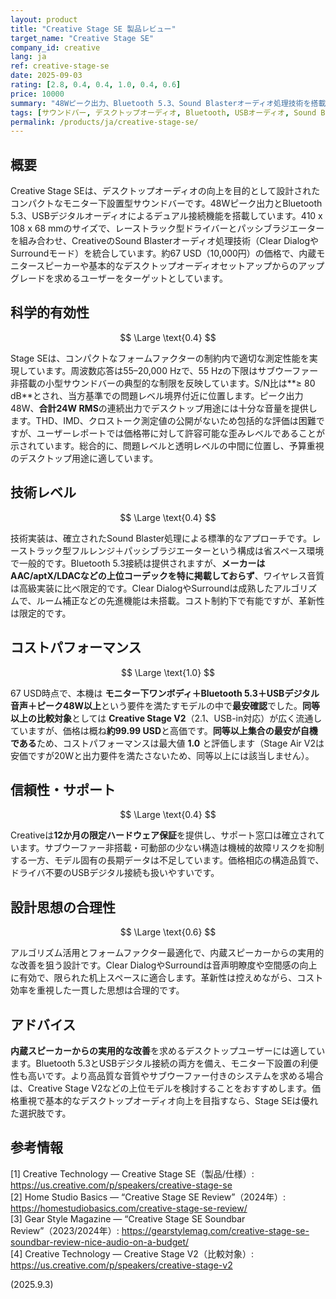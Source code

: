 ```yaml
---
layout: product
title: "Creative Stage SE 製品レビュー"
target_name: "Creative Stage SE"
company_id: creative
lang: ja
ref: creative-stage-se
date: 2025-09-03
rating: [2.8, 0.4, 0.4, 1.0, 0.4, 0.6]
price: 10000
summary: "48Wピーク出力、Bluetooth 5.3、Sound Blasterオーディオ処理技術を搭載したコンパクトなモニター下設置型サウンドバーで、同等出力クラスで最も手頃な価格を実現し、優れたコストパフォーマンスを提供"
tags: [サウンドバー, デスクトップオーディオ, Bluetooth, USBオーディオ, Sound Blaster]
permalink: /products/ja/creative-stage-se/
---
```


## 概要

Creative Stage SEは、デスクトップオーディオの向上を目的として設計されたコンパクトなモニター下設置型サウンドバーです。48Wピーク出力とBluetooth 5.3、USBデジタルオーディオによるデュアル接続機能を搭載しています。410 x 108 x 68 mmのサイズで、レーストラック型ドライバーとパッシブラジエーターを組み合わせ、CreativeのSound Blasterオーディオ処理技術（Clear DialogやSurroundモード）を統合しています。約67 USD（10,000円）の価格で、内蔵モニタースピーカーや基本的なデスクトップオーディオセットアップからのアップグレードを求めるユーザーをターゲットとしています。

## 科学的有効性

$$ \Large \text{0.4} $$

Stage SEは、コンパクトなフォームファクターの制約内で適切な測定性能を実現しています。周波数応答は55–20,000 Hzで、55 Hzの下限はサブウーファー非搭載の小型サウンドバーの典型的な制限を反映しています。S/N比は**≥ 80 dB**とされ、当方基準での問題レベル境界付近に位置します。ピーク出力48W、**合計24W RMS**の連続出力でデスクトップ用途には十分な音量を提供します。THD、IMD、クロストーク測定値の公開がないため包括的な評価は困難ですが、ユーザーレポートでは価格帯に対して許容可能な歪みレベルであることが示されています。総合的に、問題レベルと透明レベルの中間に位置し、予算重視のデスクトップ用途に適しています。

## 技術レベル

$$ \Large \text{0.4} $$

技術実装は、確立されたSound Blaster処理による標準的なアプローチです。レーストラック型フルレンジ＋パッシブラジエーターという構成は省スペース環境で一般的です。Bluetooth 5.3接続は提供されますが、**メーカーはAAC/aptX/LDACなどの上位コーデックを特に掲載しておらず**、ワイヤレス音質は高級実装に比べ限定的です。Clear DialogやSurroundは成熟したアルゴリズムで、ルーム補正などの先進機能は未搭載。コスト制約下で有能ですが、革新性は限定的です。

## コストパフォーマンス

$$ \Large \text{1.0} $$

67 USD時点で、本機は **モニター下ワンボディ＋Bluetooth 5.3＋USBデジタル音声＋ピーク48W以上**という要件を満たすモデルの中で**最安確認**でした。**同等以上の比較対象**としては **Creative Stage V2**（2.1、USB-in対応）が広く流通していますが、価格は概ね**約99.99 USD**と高価です。**同等以上集合の最安が自機である**ため、コストパフォーマンスは最大値 **1.0** と評価します（Stage Air V2は安価ですが20Wと出力要件を満たさないため、同等以上には該当しません）。

## 信頼性・サポート

$$ \Large \text{0.4} $$

Creativeは**12か月の限定ハードウェア保証**を提供し、サポート窓口は確立されています。サブウーファー非搭載・可動部の少ない構造は機械的故障リスクを抑制する一方、モデル固有の長期データは不足しています。価格相応の構造品質で、ドライバ不要のUSBデジタル接続も扱いやすいです。

## 設計思想の合理性

$$ \Large \text{0.6} $$

アルゴリズム活用とフォームファクター最適化で、内蔵スピーカーからの実用的な改善を狙う設計です。Clear DialogやSurroundは音声明瞭度や空間感の向上に有効で、限られた机上スペースに適合します。革新性は控えめながら、コスト効率を重視した一貫した思想は合理的です。

## アドバイス

**内蔵スピーカーからの実用的な改善**を求めるデスクトップユーザーには適しています。Bluetooth 5.3とUSBデジタル接続の両方を備え、モニター下設置の利便性も高いです。より高品質な音質やサブウーファー付きのシステムを求める場合は、Creative Stage V2などの上位モデルを検討することをおすすめします。価格重視で基本的なデスクトップオーディオ向上を目指すなら、Stage SEは優れた選択肢です。

## 参考情報

[1] Creative Technology — Creative Stage SE（製品/仕様）: https://us.creative.com/p/speakers/creative-stage-se  
[2] Home Studio Basics — “Creative Stage SE Review”（2024年）: https://homestudiobasics.com/creative-stage-se-review/  
[3] Gear Style Magazine — “Creative Stage SE Soundbar Review”（2023/2024年）: https://gearstylemag.com/creative-stage-se-soundbar-review-nice-audio-on-a-budget/  
[4] Creative Technology — Creative Stage V2（比較対象）: https://us.creative.com/p/speakers/creative-stage-v2

(2025.9.3)

